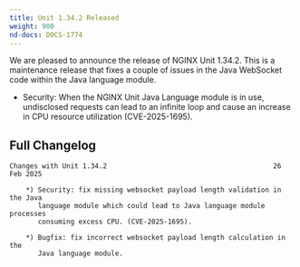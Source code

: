 ```yaml
---
title: Unit 1.34.2 Released
weight: 900
nd-docs: DOCS-1774
---
```


We are pleased to announce the release of NGINX Unit 1.34.2. This is a maintenance release that fixes a couple of issues in the Java WebSocket code within the Java language module.

- Security: When the NGINX Unit Java Language module is in use, undisclosed requests can lead to an infinite loop and cause an increase in CPU resource utilization (CVE-2025-1695).

## Full Changelog

```none
Changes with Unit 1.34.2                                         26 Feb 2025

    *) Security: fix missing websocket payload length validation in the Java
       language module which could lead to Java language module processes
       consuming excess CPU. (CVE-2025-1695).

    *) Bugfix: fix incorrect websocket payload length calculation in the
       Java language module.
```
